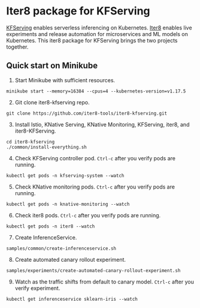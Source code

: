 # Iter8 package for KFServing

[KFServing](https://github.com/kubeflow/kfserving) enables serverless inferencing on Kubernetes. [Iter8](https://iter8.tools) enables live experiments and release automation for microservices and ML models on Kubernetes. This iter8 package for KFServing brings the two projects together.

## Quick start on Minikube

1. Start Minikube with sufficient resources.
```
minikube start --memory=16384 --cpus=4 --kubernetes-version=v1.17.5
```

2. Git clone iter8-kfserving repo.
```
git clone https://github.com/iter8-tools/iter8-kfserving.git
```

3. Install Istio, KNative Serving, KNative Monitoring, KFServing, iter8, and iter8-KFServing.
```
cd iter8-kfserving
./common/install-everything.sh
```

4. Check KFServing controller pod. `Ctrl-c` after you verify pods are running.
```
kubectl get pods -n kfserving-system --watch
```

5. Check KNative monitoring pods. `Ctrl-c` after you verify pods are running.
```
kubectl get pods -n knative-monitoring --watch
```

6. Check iter8 pods. `Ctrl-c` after you verify pods are running.
```
kubectl get pods -n iter8 --watch
```

7. Create InferenceService.
```
samples/common/create-inferenceservice.sh
```

8. Create automated canary rollout experiment.
```
samples/experiments/create-automated-canary-rollout-experiment.sh
```

9. Watch as the traffic shifts from default to canary model. `Ctrl-c` after you verify experiment.
```
kubectl get inferenceservice sklearn-iris --watch
```